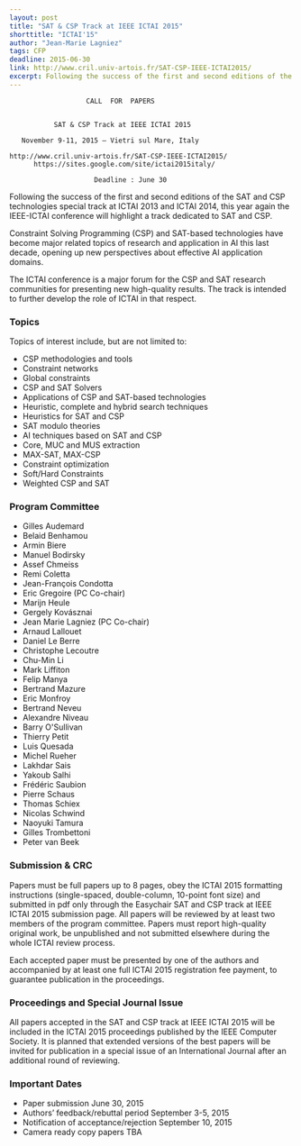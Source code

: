 ```yaml
---
layout: post
title: "SAT & CSP Track at IEEE ICTAI 2015"
shorttitle: "ICTAI'15"
author: "Jean-Marie Lagniez"
tags: CFP
deadline: 2015-06-30
link: http://www.cril.univ-artois.fr/SAT-CSP-IEEE-ICTAI2015/
excerpt: Following the success of the first and second editions of the SAT and CSP technologies special track at ICTAI 2013 and ICTAI 2014, this year again the IEEE-ICTAI conference will highlight a track dedicated to SAT and CSP.
---
```


                       CALL  FOR  PAPERS


               SAT & CSP Track at IEEE ICTAI 2015

       November 9-11, 2015 – Vietri sul Mare, Italy

    http://www.cril.univ-artois.fr/SAT-CSP-IEEE-ICTAI2015/
          https://sites.google.com/site/ictai2015italy/

                         Deadline : June 30


Following the success of the first and second editions of the SAT and CSP technologies special track
at ICTAI 2013 and ICTAI 2014, this year again the IEEE-ICTAI conference will highlight a track dedicated to SAT and CSP.

Constraint Solving Programming (CSP) and SAT-based technologies have become major related topics of
research and application in AI this last decade, opening up new perspectives about effective AI application domains.

The ICTAI conference is a major forum for the CSP and SAT research communities for presenting new high-quality results.
The track is intended to further develop the role of ICTAI in that respect.


### Topics

Topics of interest include, but are not limited to:

* CSP methodologies and tools
* Constraint networks
* Global constraints
* CSP and SAT Solvers
* Applications of CSP and SAT-based technologies
* Heuristic, complete and hybrid search techniques
* Heuristics for SAT and CSP
* SAT modulo theories
* AI techniques based on SAT and CSP
* Core, MUC and MUS extraction
* MAX-SAT, MAX-CSP
* Constraint optimization
* Soft/Hard Constraints
* Weighted CSP and SAT

### Program Committee

* Gilles  Audemard
* Belaid  Benhamou
* Armin   Biere
* Manuel  Bodirsky
* Assef   Chmeiss
* Remi    Coletta
* Jean-François   Condotta
* Eric            Gregoire  (PC Co-chair)
* Marijn  Heule
* Gergely Kovásznai
* Jean Marie Lagniez (PC Co-chair)
* Arnaud  Lallouet
* Daniel  Le Berre
* Christophe Lecoutre
* Chu-Min Li
* Mark            Liffiton
* Felip           Manya
* Bertrand        Mazure
* Eric            Monfroy
* Bertrand        Neveu
* Alexandre Niveau
* Barry   O'Sullivan
* Thierry Petit
* Luis            Quesada
* Michel  Rueher
* Lakhdar Sais
* Yakoub  Salhi
* Frédéric        Saubion
* Pierre  Schaus
* Thomas  Schiex
* Nicolas Schwind
* Naoyuki Tamura
* Gilles  Trombettoni
* Peter   van Beek

### Submission & CRC

Papers must be full papers up to 8 pages, obey the ICTAI 2015 formatting instructions (single-spaced, double-column, 10-point font size) and
submitted in pdf only through the Easychair SAT and CSP track at IEEE ICTAI 2015 submission page.
All papers will be reviewed by at least two members of the program committee.
Papers must report high-quality original work, be unpublished and not submitted elsewhere during the whole ICTAI review process.

Each accepted paper must be presented by one of the authors and accompanied by at least one full ICTAI 2015 registration fee payment, to guarantee publication in the proceedings.

### Proceedings and Special Journal Issue

All papers accepted in the SAT and CSP track at IEEE ICTAI 2015 will be included in the ICTAI 2015 proceedings published by the IEEE Computer Society.
It is planned that extended versions of the best papers will be invited for publication in a special issue of an International Journal after an additional round of reviewing.

### Important Dates

* Paper submission        June 30, 2015
* Authors’ feedback/rebuttal period       September 3-5, 2015
* Notification of acceptance/rejection  September 10, 2015
* Camera ready copy papers        TBA

